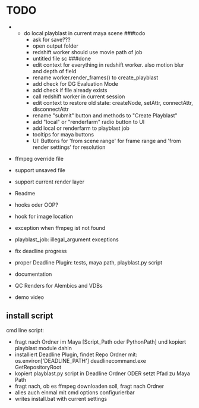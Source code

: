 # TODO
- - do local playblast in current maya scene
    ###todo
    - ask for save???
    - open output folder
    - redshift worker should use movie path of job
    - untitled file sc
    ###done
    - edit context for everything in redshift worker. also motion blur and depth of field
    - rename worker.render_frames() to create_playblast
    - add check for DG Evaluation Mode
    - add check if file already exists
    - call redshift worker in current session
    - edit context to restore old state: createNode, setAttr, connectAttr, disconnectAttr
    - rename "submit" button and methods to "Create Playblast"
    - add "local" or "renderfarm" radio button to UI
    - add local or renderfarm to playblast job
    - tooltips for maya buttons
    - UI: Buttons for 'from scene range' for frame range and 'from render settings' for resolution

- ffmpeg override file    
- support unsaved file
- support current render layer
- Readme
- hooks oder OOP?
- hook for image location
- exception when ffmpeg ist not found
- playblast_job: illegal_argument exceptions

- fix deadline progress
- proper Deadline Plugin: tests, maya path, playblast.py script
- documentation

- QC Renders for Alembics and VDBs
- demo video
## install script
cmd line script:
- fragt nach Ordner im Maya [Script_Path oder PythonPath] und kopiert playblast module dahin 
- installiert Deadline Plugin, findet Repo Ordner mit: os.environ['DEADLINE_PATH'] deadlinecommand.exe GetRepositoryRoot
- kopiert playblast.py script in Deadline Ordner ODER setzt Pfad zu Maya Path
- fragt nach, ob es ffmpeg downloaden soll, fragt nach Ordner
- alles auch einmal mit cmd options configurierbar
- writes install.bat with current settings

